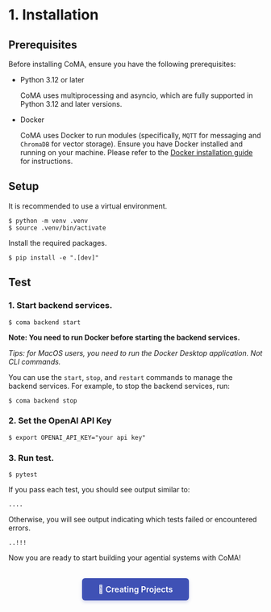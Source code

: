 # 1. Installation

## Prerequisites
Before installing CoMA, ensure you have the following prerequisites:

* Python 3.12 or later

    CoMA uses multiprocessing and asyncio, which are fully supported in Python 3.12 and later versions.

* Docker 

    CoMA uses Docker to run modules (specifically, `MQTT` for messaging and `ChromaDB` for vector storage). Ensure you have Docker installed and running on your machine. Please refer to the [Docker installation guide](https://docs.docker.com/get-docker/) for instructions.

## Setup

It is recommended to use a virtual environment. 
```console
$ python -m venv .venv
$ source .venv/bin/activate
```
Install the required packages.
```console
$ pip install -e ".[dev]"
```

## Test
### 1. Start backend services.
```console
$ coma backend start
```
**Note: You need to run Docker before starting the backend services.**

*Tips: for MacOS users, you need to run the Docker Desktop application. Not CLI commands.*

You can use the `start`, `stop`, and `restart` commands to manage the backend services. For example, to stop the backend services, run:
```console
$ coma backend stop
```

### 2. Set the OpenAI API Key
```console
$ export OPENAI_API_KEY="your api key"
```

### 3. Run test.
```console
$ pytest
```
If you pass each test, you should see output similar to:
```console
....
```
Otherwise, you will see output indicating which tests failed or encountered errors.
```console
..!!!
```

Now you are ready to start building your agential systems with CoMA!

<div style="text-align: center; margin: 2rem 0;">
    <a href="../creating-a-new-project" class="indigo-button">
        🚀 Creating Projects
    </a>
</div>

<style>
.indigo-button {
    display: inline-block;
    padding: 12px 32px;
    background-color: #3F51B5;
    color: #FFFFFF !important;
    text-decoration: none !important;
    border-radius: 6px;
    font-weight: 600;
    font-size: 16px;
    box-shadow: 0 3px 6px rgba(63, 81, 181, 0.25);
    transition: all 0.2s ease;
    border: none;
}

.indigo-button:hover {
    background-color: #303F9F;
    box-shadow: 0 4px 8px rgba(63, 81, 181, 0.35);
    transform: translateY(-1px);
    color: #FFFFFF !important;
    text-decoration: none !important;
}

.indigo-button:visited {
    color: #FFFFFF !important;
}

.indigo-button:active {
    color: #FFFFFF !important;
}
</style>